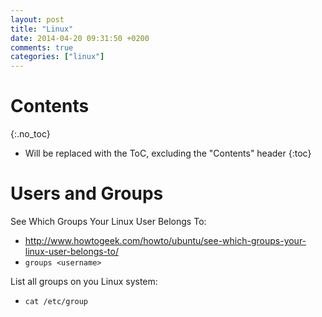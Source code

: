 ```yaml
---
layout: post
title: "Linux"
date: 2014-04-20 09:31:50 +0200
comments: true
categories: ["linux"]
---
```


# Contents
{:.no_toc}

* Will be replaced with the ToC, excluding the "Contents" header
{:toc}


# Users and Groups

See Which Groups Your Linux User Belongs To:

* http://www.howtogeek.com/howto/ubuntu/see-which-groups-your-linux-user-belongs-to/
* `groups <username>`

List all groups on you Linux system:

* `cat /etc/group`
